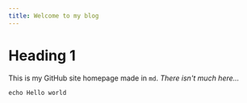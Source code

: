 ```yaml
---
title: Welcome to my blog
---
```


<!--Below is some content for my homepage-->
# Heading 1
This is my GitHub site homepage made in `md`.
*There isn't much here...*
```batch
echo Hello world
```
